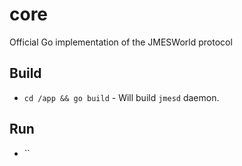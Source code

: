 # core
Official Go implementation of the JMESWorld protocol


## Build 

-  `cd /app && go build` - Will build `jmesd` daemon.

## Run 

- ``
